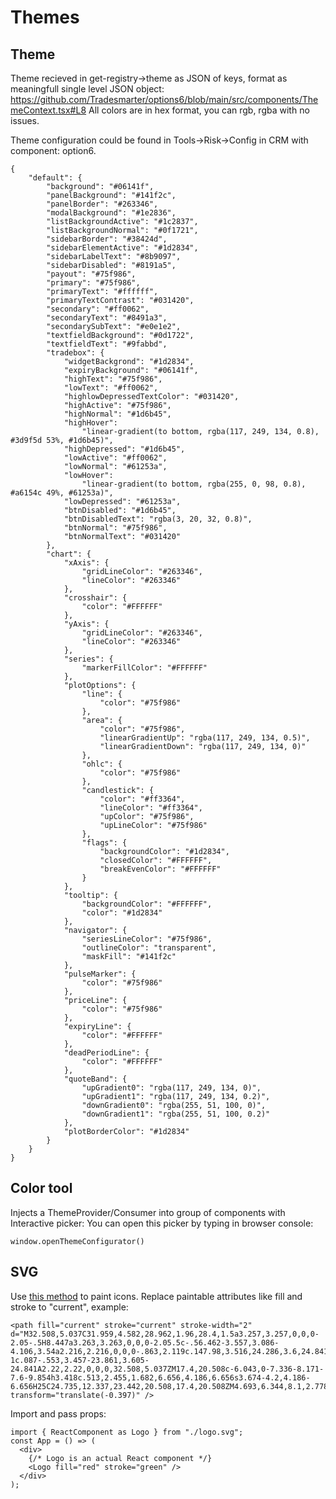 # Themes
## Theme
Theme recieved in get-registry->theme as JSON of keys, format as meaningfull single level JSON object:
https://github.com/Tradesmarter/options6/blob/main/src/components/ThemeContext.tsx#L8
All colors are in hex format, you can rgb, rgba with no issues.

Theme configuration could be found in Tools->Risk->Config in CRM with component: option6.

```
{
	"default": {
		"background": "#06141f",
		"panelBackground": "#141f2c",
		"panelBorder": "#263346",
		"modalBackground": "#1e2836",
		"listBackgroundActive": "#1c2837",
		"listBackgroundNormal": "#0f1721",
		"sidebarBorder": "#38424d",
		"sidebarElementActive": "#1d2834",
		"sidebarLabelText": "#8b9097",
		"sidebarDisabled": "#8191a5",
		"payout": "#75f986",
		"primary": "#75f986",
		"primaryText": "#ffffff",
		"primaryTextContrast": "#031420",
		"secondary": "#ff0062",
		"secondaryText": "#8491a3",
		"secondarySubText": "#e0e1e2",
		"textfieldBackground": "#0d1722",
		"textfieldText": "#9fabbd",
		"tradebox": {
			"widgetBackgrond": "#1d2834",
			"expiryBackground": "#06141f",
			"highText": "#75f986",
			"lowText": "#ff0062",
			"highlowDepressedTextColor": "#031420",
			"highActive": "#75f986",
			"highNormal": "#1d6b45",
			"highHover":
				"linear-gradient(to bottom, rgba(117, 249, 134, 0.8), #3d9f5d 53%, #1d6b45)",
			"highDepressed": "#1d6b45",
			"lowActive": "#ff0062",
			"lowNormal": "#61253a",
			"lowHover":
				"linear-gradient(to bottom, rgba(255, 0, 98, 0.8), #a6154c 49%, #61253a)",
			"lowDepressed": "#61253a",
			"btnDisabled": "#1d6b45",
			"btnDisabledText": "rgba(3, 20, 32, 0.8)",
			"btnNormal": "#75f986",
			"btnNormalText": "#031420"
		},
		"chart": {
			"xAxis": {
				"gridLineColor": "#263346",
				"lineColor": "#263346"
			},
			"crosshair": {
				"color": "#FFFFFF"
			},
			"yAxis": {
				"gridLineColor": "#263346",
				"lineColor": "#263346"
			},
			"series": {
				"markerFillColor": "#FFFFFF"
			},
			"plotOptions": {
				"line": {
					"color": "#75f986"
				},
				"area": {
					"color": "#75f986",
					"linearGradientUp": "rgba(117, 249, 134, 0.5)",
					"linearGradientDown": "rgba(117, 249, 134, 0)"
				},
				"ohlc": {
					"color": "#75f986"
				},
				"candlestick": {
					"color": "#ff3364",
					"lineColor": "#ff3364",
					"upColor": "#75f986",
					"upLineColor": "#75f986"
				},
				"flags": {
					"backgroundColor": "#1d2834",
					"closedColor": "#FFFFFF",
					"breakEvenColor": "#FFFFFF"
				}
			},
			"tooltip": {
				"backgroundColor": "#FFFFFF",
				"color": "#1d2834"
			},
			"navigator": {
				"seriesLineColor": "#75f986",
				"outlineColor": "transparent",
				"maskFill": "#141f2c"
			},
			"pulseMarker": {
				"color": "#75f986"
			},
			"priceLine": {
				"color": "#75f986"
			},
			"expiryLine": {
				"color": "#FFFFFF"
			},
			"deadPeriodLine": {
				"color": "#FFFFFF"
			},
			"quoteBand": {
				"upGradient0": "rgba(117, 249, 134, 0)",
				"upGradient1": "rgba(117, 249, 134, 0.2)",
				"downGradient0": "rgba(255, 51, 100, 0)",
				"downGradient1": "rgba(255, 51, 100, 0.2)"
			},
			"plotBorderColor": "#1d2834"
		}
	}
}
```

## Color tool
Injects a ThemeProvider/Consumer into group of components with Interactive picker:
You can open this picker by typing in browser console:
```
window.openThemeConfigurator()
```
## SVG
Use [this method](https://dev.to/abachi/how-to-change-svg-s-color-in-react-42g2) to paint icons.
Replace paintable attributes like fill and stroke to "current", example:
```
<path fill="current" stroke="current" stroke-width="2" d="M32.508,5.037C31.959,4.582,28.962,1.96,28.4,1.5a3.257,3.257,0,0,0-2.05-.5H8.447a3.263,3.263,0,0,0-2.05.5c-.56.462-3.557,3.086-4.106,3.54a2.216,2.216,0,0,0-.863,2.119c.147.98,3.516,24.286,3.6,24.841a1.228,1.228,0,0,0,1.206,1H28.562a1.228,1.228,0,0,0,1.206-1c.087-.553,3.457-23.861,3.605-24.841A2.22,2.22,0,0,0,32.508,5.037ZM17.4,20.508c-6.043,0-7.336-8.171-7.6-9.854h3.418c.513,2.455,1.682,6.656,4.186,6.656s3.674-4.2,4.186-6.656H25C24.735,12.337,23.442,20.508,17.4,20.508ZM4.693,6.344,8.1,2.778H26.7l3.4,3.566Z" transform="translate(-0.397)" />
```
Import and pass props:
```
import { ReactComponent as Logo } from "./logo.svg";
const App = () => (
  <div>
    {/* Logo is an actual React component */}
    <Logo fill="red" stroke="green" />
  </div>
);
```
